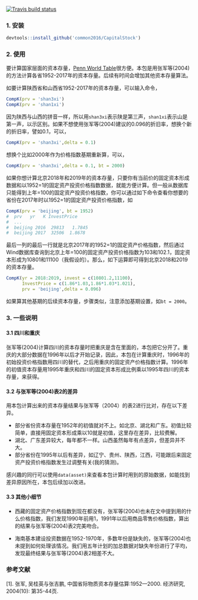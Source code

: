 <!-- badges: start -->
  [![Travis build status](https://travis-ci.com/common2016/CapitalStock.svg?branch=master)](https://travis-ci.com/common2016/CapitalStock)
  <!-- badges: end -->

### 1. 安装

```R
devtools::install_github('common2016/CapitalStock')
```

### 2. 使用

要计算国家层面的资本存量，[Penn World Table](https://www.rug.nl/ggdc/productivity/pwt/)很方便。本包是用张军等(2004)的方法计算各省1952-2017年的资本存量。后续有时间会增加其他资本存量算法。

如要计算陕西省和山西省1952-2017年的资本存量，可以输入命令，

```R
CompK(prv = 'shan3xi')
CompK(prv = 'shan1xi')
```
因为陕西与山西的拼音一样，所以用`shan3xi`表示陕是第三声，`shan1xi`表示山是第一声，以示区别。如果不想使用张军等(2004)建议的0.096的折旧率，想换个新的折旧率，譬如0.1，可以，
```R
CompK(prv = 'shan3xi',delta = 0.1)
```
想换个比如2000年作为价格指数基期重新算，可以，
```R
CompK(prv = 'shan3xi',delta = 0.1, bt = 2000)
```

如果你想计算北京2018年和2019年的资本存量，只要你有当前价的固定资本形成数据和以1952=1的固定资产投资价格指数数据，就能方便计算。但一般从数据库只能得到上年=100的固定资产投资价格指数，你可以通过如下命令查看你想要的省份在2017年时以1952=1的固定资产投资价格指数，如

```R
CompK(prv = 'beijing', bt = 1952)
#  prv   yr   K InvestPrice
#  ...
#  beijing 2016  29813   1.7845
#  beijing 2017  32506  1.8678
```



最后一列的最后一行就是北京2017年的1952=1的固定资产价格指数，然后通过Wind数据库查询到北京上年=100的固定资产投资价格指数为103和102.1，固定资本形成为10801和11100（我假设的）。那么，如下运算即可得到北京2018和2019的资本存量。

```R
CompK(yr = 2018:2019, invest = c(10801.2,11100),
      InvestPrice = c(1.86*1.03,1.86*1.03*1.021),
      prv = 'beijing',delta = 0.096)
```

如果算其他基期的后续资本存量，步骤类似，注意添加基期设置，如`bt = 2000`。


###  3. 一些说明
#### 3.1 四川和重庆

张军等(2004)计算四川的资本存量时把重庆是含在里面的，本包把它分开了。重庆的大部分数据在1996年以后才开始记录，因此，本包在计算重庆时，1996年的初始投资价格指数用四川的替代，之后用重庆的固定资产价格指数计算。1996年的初值资本存量用1995年重庆和四川的固定资本形成比例乘以1995年四川的资本存量，来获得。

#### 3.2 与张军等(2004)表2的差异

用本包计算出来的资本存量结果与张军等（2004）的表2进行比对，存在以下差异。

- 部分省份资本存量在1952年的初值就对不上。如北京、湖北和广东。初值比较简单，直接用固定资本形成乘以10就是初值，这里存在差异，比较费解。
- 湖北、广东差异较大，每年都不一样。山西虽然每年有点差异，但差异并不大。
- 部分省份在1995年以后有差异，如辽宁、贵州、陕西，江西，可能跟后来固定资产投资价格指数发生过调整有关(我的猜测)。

感兴趣的同行可以使用`data(asset)`来查看本包计算时用到的原始数据，如能找到差异原因所在，本包后续加以改进。

#### 3.3 其他小细节

- 西藏的固定资产价格指数到现在都没有，张军等(2004)也未在文中提到用的什么价格指数，我们发现1990年前用1，1991年以后用商品零售价格指数，算出的结果与张军等(2004)表2完美吻合。

- 海南基本建设投资数据在1952-1970年，多数年份是缺失的，张军等(2004)也未提到如何处理该情况。我们用五年计划的加总数据对缺失年份进行了平均，发现最终结果与张军等(2004)表2相差不大。




### 参考文献

[1].	张军, 吴桂英与张吉鹏, 中国省际物质资本存量估算:1952—2000. 经济研究, 2004(10): 第35-44页.